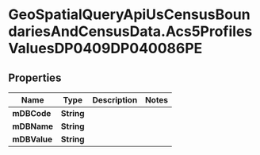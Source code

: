 # GeoSpatialQueryApiUsCensusBoundariesAndCensusData.Acs5ProfilesValuesDP0409DP040086PE

## Properties

Name | Type | Description | Notes
------------ | ------------- | ------------- | -------------
**mDBCode** | **String** |  | 
**mDBName** | **String** |  | 
**mDBValue** | **String** |  | 


